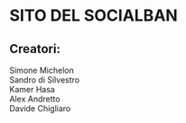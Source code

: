 # SITO DEL SOCIALBAN

## Creatori:
Simone Michelon<br>
Sandro di Silvestro<br>
Kamer Hasa<br>
Alex Andretto<br>
Davide Chigliaro<br>
